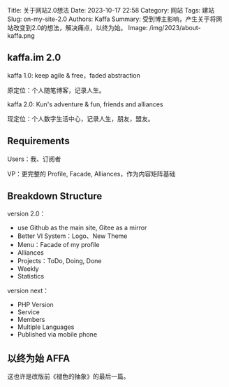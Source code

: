 Title: 关于网站2.0想法
Date: 2023-10-17 22:58
Category: 网站
Tags: 建站
Slug: on-my-site-2.0
Authors: Kaffa
Summary: 受到博主影响，产生关于将网站改变到2.0的想法，解决痛点，以终为始。
Image: /img/2023/about-kaffa.png

## kaffa.im 2.0

kaffa 1.0: keep agile & free，faded abstraction

原定位：个人随笔博客，记录人生。

kaffa 2.0: Kun's adventure & fun, friends and alliances

现定位：个人数字生活中心，记录人生，朋友，盟友。


## Requirements

Users：我、订阅者

VP：更完整的 Profile, Facade, Alliances，作为内容矩阵基础


## Breakdown Structure

version 2.0：

- use Github as the main site, Gitee as a mirror
- Better VI System：Logo、New Theme
- Menu：Facade of my profile
- Alliances
- Projects：ToDo, Doing, Done
- Weekly
- Statistics

version next：

- PHP Version
- Service
- Members
- Multiple Languages
- Published via mobile phone

## 以终为始 AFFA

这也许是改版前《褪色的抽象》的最后一篇。
